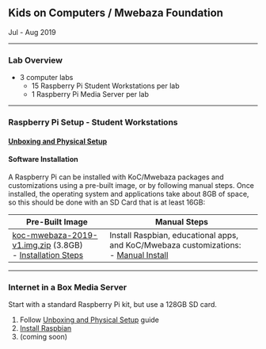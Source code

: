 ## Kids on Computers / Mwebaza Foundation
Jul - Aug 2019

----
### Lab Overview
* 3 computer labs
  * 15 Raspberry Pi Student Workstations per lab
  * 1 Raspberry Pi Media Server per lab

----
### Raspberry Pi Setup - Student Workstations

#### [Unboxing and Physical Setup](unboxing-and-physical-setup.md)

#### Software Installation
A Raspberry Pi can be installed with KoC/Mwebaza packages and customizations using a pre-built image, or by following manual steps. Once installed, the operating system and applications take about 8GB of space, so this should be done with an SD Card that is at least 16GB:

| Pre-Built Image | Manual Steps |
| ---- | ---- |
| [koc-mwebaza-2019-v1.img.zip](https://www.kidsoncomputers.org/data/projects/Uganda2019/koc-mwebaza-2019-v1.img.zip) (3.8GB)<br /> - [Installation Steps](koc-mwebaza-raspberry-pi-image.md) | Install Raspbian, educational apps, and KoC/Mwebaza customizations:<br /> - [Manual Install](koc-mwebaza-raspberry-pi-software-install-manual-steps.md) |

----
### Internet in a Box Media Server
Start with a standard Raspberry Pi kit, but use a 128GB SD card.
  1. Follow [Unboxing and Physical Setup]((unboxing-and-physical-setup.md)) guide
  1. [Install Raspbian](operating-system-setup-raspbian.md)
  1. (coming soon)


